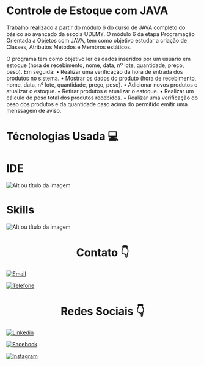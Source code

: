 <h1>Controle de Estoque com JAVA</h1>

<p>Trabalho realizado a partir do módulo 6 do curso de JAVA completo do básico ao avançado da escola UDEMY.
   O módulo 6 da etapa Programação Orientada a Objetos com JAVA, tem como objetivo estudar a criação de Classes, Atributos
   Métodos e Membros estáticos.</p>

<p>O programa tem como objetivo ler os dados inseridos por um usuário em estoque (hora de recebimento, nome, data, nº lote, quantidade, preço, peso). 
   Em seguida:
   • Realizar uma verificação da hora de entrada dos produtos no sistema.
   • Mostrar os dados do produto (hora de recebimento, nome, data, nº lote, quantidade, preço, peso).
   • Adicionar novos produtos e atualizar o estoque.
   • Retirar produtos e atualizar o estoque.
   • Realizar um cálculo do peso total dos produtos recebidos.
   • Realizar uma verificação do peso dos produtos e da quantidade caso acima do permitido emitir uma menssagem de aviso.</p>

<h1> Técnologias Usada 💻 </h1>

<h1> IDE </h1>

![Alt ou título da imagem](https://img.shields.io/badge/Visual_Studio_Code-0078D4?style=for-the-badge&logo=visual%20studio%20code&logoColor=white) 

<h1> Skills </h1>

![Alt ou título da imagem](https://img.shields.io/badge/Java-ED8B00?style=for-the-badge&logo=java&logoColor=white)

<div style=text-align:center><h1>Contato 👇</h1></div>

[![Email](https://img.shields.io/badge/Gmail-D14836?style=for-the-badge&logo=gmail&logoColor=white)](edson.eduardoengbonelli@gmail.com) 

[![Telefone](https://img.shields.io/badge/WhatsApp-25D366?style=for-the-badge&logo=whatsapp&logoColor=white)](55+(19)9-8351-4369)

<div style=text-align:center><h1> Redes Sociais 👇</h1></div>

[![Linkedin](https://img.shields.io/badge/LinkedIn-0077B5?style=for-the-badge&logo=linkedin&logoColor=white)](https://www.linkedin.com/in/edsonbonelli/)

[![Facebook](https://img.shields.io/badge/Facebook-1877F2?style=for-the-badge&logo=facebook&logoColor=white)](https://www.facebook.com/edsonebonelli)

[![Instagram](https://img.shields.io/badge/Instagram-E4405F?style=for-the-badge&logo=instagram&logoColor=white)](https://www.instagram.com/ee.bonelli/)
